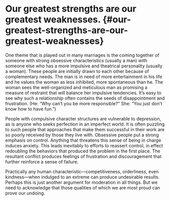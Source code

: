 # Our greatest strengths are our greatest weaknesses. {#our-greatest-strengths-are-our-greatest-weaknesses}

One theme that is played out in many marriages is the coming together of someone with strong obsessive characteristics (usually a man) with someone else who has a more impulsive and theatrical personality (usually a woman). These people are initially drawn to each other because of complementary needs. The man is in need of more entertainment in his life and he values the woman as less inhibited, more spontaneous than he. The woman sees the well-organized and meticulous man as promising a measure of restraint that will balance her impulsive tendencies. It’s easy to see why such a relationship often contains the seeds of disappointment and frustration. (He: “Why can’t you be more responsible?” She: “You just don’t know how to have fun.”)

People with compulsive character structures are vulnerable to depression, as is anyone who seeks perfection in an imperfect world. It is often puzzling to such people that approaches that make them successful in their work are so poorly received by those they live with. Obsessive people put a strong emphasis on control. Anything that threatens this sense of being in charge induces anxiety. This leads inevitably to efforts to reassert control, in effect redoubling the behaviors that produced the problem in the first place. The resultant conflict produces feelings of frustration and discouragement that further reinforce a sense of failure.

Practically any human characteristic—competitiveness, orderliness, even kindness—when indulged to an extreme can produce undesirable results. Perhaps this is just another argument for moderation in all things. But we need to acknowledge that those qualities of which we are most proud can prove our undoing.
